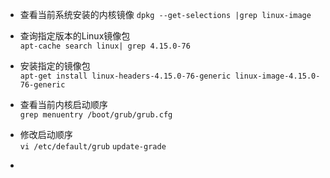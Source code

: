 - 查看当前系统安装的内核镜像 
`dpkg --get-selections |grep linux-image`

- 查询指定版本的Linux镜像包   
`apt-cache search linux| grep 4.15.0-76`  

- 安装指定的镜像包  
`apt-get install linux-headers-4.15.0-76-generic linux-image-4.15.0-76-generic`   

- 查看当前内核启动顺序  
`grep menuentry /boot/grub/grub.cfg`  

- 修改启动顺序  
`vi /etc/default/grub` 
`update-grade` 

- 